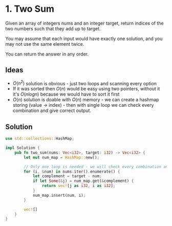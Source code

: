 # 1. Two Sum

Given an array of integers nums and an integer target, return indices of the two numbers such that they add up to target.

You may assume that each input would have exactly one solution, and you may not use the same element twice.

You can return the answer in any order.

## Ideas
- $O(n^2)$ solution is obvious - just two loops and scanning every option
- If it was sorted then $O(n)$ would be easy using two pointers, without it it's $O(n log n)$ because we would have to sort it first
- $O(n)$ solution is doable with $O(n)$ memory - we can create a hashmap storing (value -> index) - then with single loop we can check every combination and give correct output.

## Solution


```rust
use std::collections::HashMap;

impl Solution {
    pub fn two_sum(nums: Vec<i32>, target: i32) -> Vec<i32> {
        let mut num_map = HashMap::new();

        // Only one loop is needed - we will check every combination anyways
        for (i, &num) in nums.iter().enumerate() {
            let complement = target - num;
            if let Some(&j) = num_map.get(&complement) {
                return vec![j as i32, i as i32];
            }
            num_map.insert(num, i);
        }

        vec![]
    }
}
```